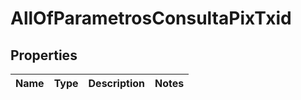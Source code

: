 # AllOfParametrosConsultaPixTxid

## Properties
Name | Type | Description | Notes
------------ | ------------- | ------------- | -------------

